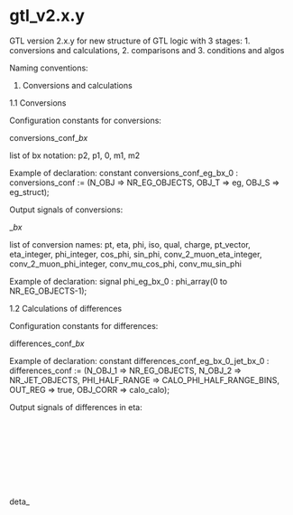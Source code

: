 # gtl_v2.x.y

GTL version 2.x.y for new structure of GTL logic with 3 stages: 1. conversions and calculations, 2. comparisons and 3. conditions and algos

Naming conventions:

1. Conversions and calculations

1.1 Conversions

 Configuration constants for conversions:

  conversions_conf_<object type>_bx_<bx notation> 

  list of bx notation:
    p2, p1, 0, m1, m2

  Example of declaration:
    constant conversions_conf_eg_bx_0 : conversions_conf := (N_OBJ => NR_EG_OBJECTS, OBJ_T => eg, OBJ_S => eg_struct);
 
 Output signals of conversions:

  <conversion name>_<object type>_bx_<bx notation>

  list of conversion names:
    pt, eta, phi, iso, qual, charge, pt_vector, eta_integer, phi_integer, 
    cos_phi, sin_phi, conv_2_muon_eta_integer, conv_2_muon_phi_integer, conv_mu_cos_phi, conv_mu_sin_phi

  Example of declaration:
    signal phi_eg_bx_0 : phi_array(0 to NR_EG_OBJECTS-1);

1.2 Calculations of differences

 Configuration constants for differences:
 
  differences_conf_<object type>_bx_<bx notation> 

  Example of declaration:
    constant differences_conf_eg_bx_0_jet_bx_0 : differences_conf := (N_OBJ_1 => NR_EG_OBJECTS, N_OBJ_2 => NR_JET_OBJECTS, PHI_HALF_RANGE => CALO_PHI_HALF_RANGE_BINS, OUT_REG => true, OBJ_CORR => calo_calo);
 
 Output signals of differences in eta:
 
  deta_<object type>_bx_<bx notation>
  cosh_deta_<object type>_bx_<bx notation>

  Example of declaration:
    deta_eg_bx_0_jet_bx_0 : ....
    
1.3 Calculations of delta-Rs

 Configuration constants for delta-R:
 
 Output signals of delta-R:

1.4 Calculations of invariant mass

 Configuration constants for invariant mass:
 
 Output signals of invariant mass:

1.5 Calculations of transverse mass

 Configuration constants for transverse mass:
 
 Output signals of transverse mass:

1.6 Calculations of two-body-pt

 Configuration constants for two-body-pt:
 
 Output signals of two-body-pt:

1.7 Calculations of charge correlation

 Output signals of charge correlation:
 
  <charge correlation type>_<object type>_bx_<bx notation>_<object type>_bx_<bx notation>

  list of charge correlation types:
    cc_double, cc_triple, cc_quad

  Example of declaration:
    cc_double_bx_0_bx_0 : ....

2. Comparisons

 Configuration constants for comparators
 
  comparators_conf_<object type>_bx_<bx notation> 

  Example of declaration:
    constant comparators_conf_pt_eg_bx_0 : conversions_conf := (N_OBJ_1_H => 0, N_OBJ_2_H => NR_EG_OBJECTS-1, C_WIDTH => EG_PT_WIDTH, GE_MODE => true, WINDOW => false, OUT_REG => true);

 Output signals of comparators
 
  comp_<comparison name>_<object type>_bx_<bx notation>_req_<req name>_<req #>
 
  list of comparison names:
    pt, eta, phi, iso, qual, charge,
    deta, dphi, dr, inv_mass, trans_mass, tbpt, char_corr
    
  Examples of declaration:
    signal comp_pt_eg_bx_0_req_xyz_1 : std_logic_2dim(pt_eg_bx_0_comparators_conf.N_OBJ_1_H downto 0)(pt_eg_bx_0_comparators_conf.N_OBJ_2_H downto 0);
    signal comp_pt_eg_bx_0_req_xyz_2 : std_logic_2dim(pt_eg_bx_0_comparators_conf.N_OBJ_1_H downto 0)(pt_eg_bx_0_comparators_conf.N_OBJ_2_H downto 0);

3. Conditions and algos

 Configuration constants for conditions
 
 Output signals of conditions


